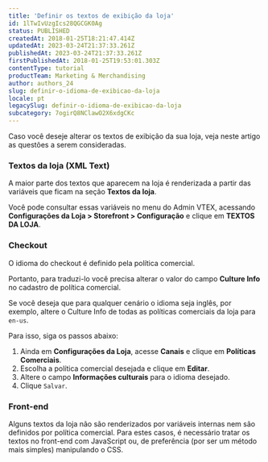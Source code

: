 ```yaml
---
title: 'Definir os textos de exibição da loja'
id: 1lTwIvUzgIcs28QGCGK0Ag
status: PUBLISHED
createdAt: 2018-01-25T18:21:47.414Z
updatedAt: 2023-03-24T21:37:33.261Z
publishedAt: 2023-03-24T21:37:33.261Z
firstPublishedAt: 2018-01-25T19:53:01.303Z
contentType: tutorial
productTeam: Marketing & Merchandising
author: authors_24
slug: definir-o-idioma-de-exibicao-da-loja
locale: pt
legacySlug: definir-o-idioma-de-exibicao-da-loja
subcategory: 7ogirQ8NClawO2X6xdgCKc
---
```


Caso você deseje alterar os textos de exibição da sua loja, veja neste artigo as questões a serem consideradas.

### Textos da loja (XML Text)

A maior parte dos textos que aparecem na loja é renderizada a partir das variáveis que ficam na seção __Textos da loja__.

Você pode consultar essas variáveis no menu do Admin VTEX, acessando **Configurações da Loja > Storefront > Configuração** e clique em __TEXTOS DA LOJA__.

### Checkout

O idioma do checkout é definido pela política comercial.

Portanto, para traduzi-lo você precisa alterar o valor do campo __Culture Info__ no cadastro de política comercial.

Se você deseja que para qualquer cenário o idioma seja inglês, por exemplo, altere o Culture Info de todas as políticas comerciais da loja para `en-us`.

Para isso, siga os passos abaixo:

1. Ainda em **Configurações da Loja**, acesse **Canais** e clique em __Políticas Comerciais__.
2. Escolha a política comercial desejada e clique em __Editar__.
3. Altere o campo __Informações culturais__ para o idioma desejado.
4. Clique `Salvar`.

### Front-end

Alguns textos da loja não são renderizados por variáveis internas nem são definidos por política comercial. Para estes casos, é necessário tratar os textos no front-end com JavaScript ou, de preferência (por ser um método mais simples) manipulando o CSS.
